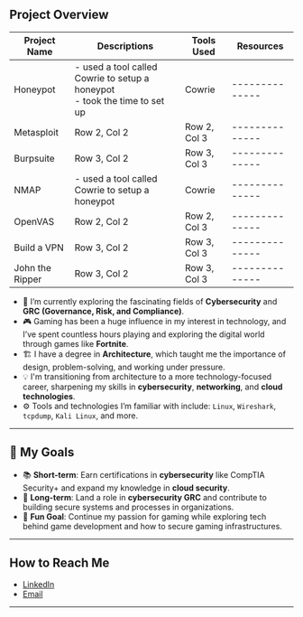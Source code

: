 ## Project Overview

| **Project Name** | **Descriptions** | **Tools Used** | **Resources** |
|--------------|--------------|--------------|--------------|
| Honeypot | - used a tool called Cowrie to setup a honeypot <br> - took the time to set up| Cowrie |--------------|
| Metasploit | Row 2, Col 2 | Row 2, Col 3 |--------------|
| Burpsuite | Row 3, Col 2 | Row 3, Col 3 |--------------|
| NMAP | - used a tool called Cowrie to setup a honeypot| Cowrie |--------------|
| OpenVAS | Row 2, Col 2 | Row 2, Col 3 |--------------|
| Build a VPN | Row 3, Col 2 | Row 3, Col 3 |--------------|
| John the Ripper| Row 3, Col 2 | Row 3, Col 3 |--------------|


- 🌱 I’m currently exploring the fascinating fields of **Cybersecurity** and **GRC (Governance, Risk, and Compliance)**.
- 🎮 Gaming has been a huge influence in my interest in technology, and I’ve spent countless hours playing and exploring the digital world through games like **Fortnite**.
- 🏗️ I have a degree in **Architecture**, which taught me the importance of design, problem-solving, and working under pressure.
- 💡 I'm transitioning from architecture to a more technology-focused career, sharpening my skills in **cybersecurity**, **networking**, and **cloud technologies**.
- ⚙️ Tools and technologies I’m familiar with include: `Linux`, `Wireshark`, `tcpdump`, `Kali Linux`, and more.

---

## 🚀 My Goals
- 📚 **Short-term**: Earn certifications in **cybersecurity** like CompTIA Security+ and expand my knowledge in **cloud security**.
- 💼 **Long-term**: Land a role in **cybersecurity GRC** and contribute to building secure systems and processes in organizations.
- 👾 **Fun Goal**: Continue my passion for gaming while exploring tech behind game development and how to secure gaming infrastructures.

---

## How to Reach Me
- [LinkedIn](https://www.linkedin.com/in/kingbojan) 
- [Email](kingbojbusiness@gmail.com)

---
